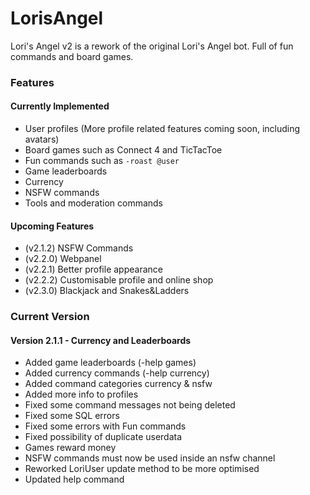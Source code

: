 # LorisAngel
Lori's Angel v2 is a rework of the original Lori's Angel bot. Full of fun commands and board games.

### Features
#### Currently Implemented
- User profiles (More profile related features coming soon, including avatars)
- Board games such as Connect 4 and TicTacToe
- Fun commands such as `-roast @user`
- Game leaderboards
- Currency
- NSFW commands
- Tools and moderation commands

#### Upcoming Features
- (v2.1.2) NSFW Commands
- (v2.2.0) Webpanel 
- (v2.2.1) Better profile appearance
- (v2.2.2) Customisable profile and online shop
- (v2.3.0) Blackjack and Snakes&Ladders

### Current Version
#### Version 2.1.1 - Currency and Leaderboards
- Added game leaderboards (-help games)
- Added currency commands (-help currency)
- Added command categories currency & nsfw
- Added more info to profiles
- Fixed some command messages not being deleted
- Fixed some SQL errors
- Fixed some errors with Fun commands
- Fixed possibility of duplicate userdata
- Games reward money
- NSFW commands must now be used inside an nsfw channel
- Reworked LoriUser update method to be more optimised
- Updated help command
